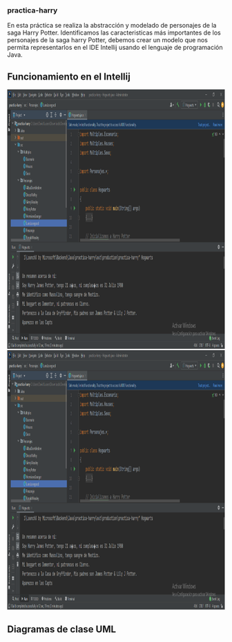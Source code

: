 ### practica-harry
En esta práctica se realiza la abstracción y modelado de personajes de la saga Harry Potter. 
Identificamos las caracteristicas más importantes de los personajes de la saga harry Potter, debemos crear un modelo que nos permita representarlos en el IDE Intellij usando el lenguaje de programación Java.

## Funcionamiento en el Intellij

<img src="../assets/img/practica-harry_parte-1.png" alt="Parte 1 - Practica Harry" height="600">

<img src="../assets/img/practica-harry_parte-1.png" alt="Parte 1 - Practica Harry" height="600">

## Diagramas de clase UML


